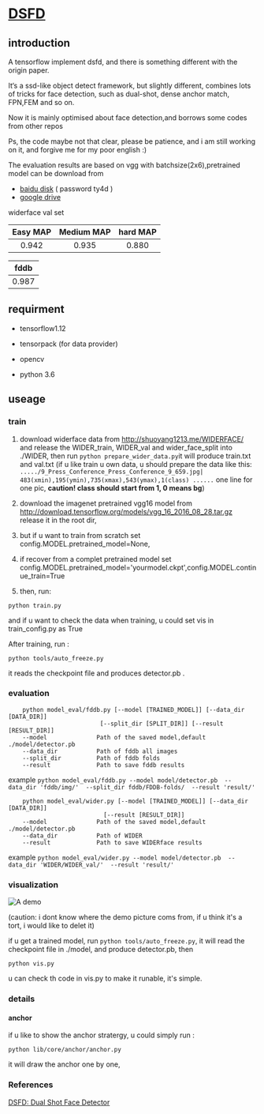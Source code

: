 # [DSFD](https://arxiv.org/abs/1810.10220?utm_source=feedburner&utm_medium=feed&utm_campaign=Feed%3A+arxiv%2FQSXk+%28ExcitingAds%21+cs+updates+on+arXiv.org%29)


## introduction

A tensorflow implement dsfd, and there is something different with the origin paper.

It‘s a ssd-like object detect framework, but slightly different,
combines lots of tricks for face detection, such as dual-shot, dense anchor match, FPN,FEM and so on.

Now it is mainly optimised about face detection,and borrows some codes from other repos

Ps, the code maybe not that clear, please be patience, and i am still working on it, and forgive me for my poor english :)


The evaluation results are based on vgg with batchsize(2x6),pretrained model can be download from

+ [baidu disk](https://pan.baidu.com/s/1cUqnf9BwUVkCy0iT6EczKA) ( password ty4d )
+ [google drive](https://drive.google.com/drive/folders/1zCeXPdRPG6-4W8fqEl4uRD5ojHbDRH-o)

widerface  val set

| Easy MAP | Medium MAP | hard MAP |
| :------: | :------: | :------: |
|  0.942 | 0.935 | 0.880 |


| fddb   |
| :------: | 
|  0.987 | 



## requirment

+ tensorflow1.12

+ tensorpack (for data provider)

+ opencv

+ python 3.6

## useage

### train
1. download widerface data from http://shuoyang1213.me/WIDERFACE/
and release the WIDER_train, WIDER_val and wider_face_split into ./WIDER, then run
```python prepare_wider_data.py```it will produce train.txt and val.txt
(if u like train u own data, u should prepare the data like this:
`...../9_Press_Conference_Press_Conference_9_659.jpg| 483(xmin),195(ymin),735(xmax),543(ymax),1(class) ......` 
one line for one pic, **caution! class should start from 1, 0 means bg**)
2. download the imagenet pretrained vgg16 model from http://download.tensorflow.org/models/vgg_16_2016_08_28.tar.gz
release it in the root dir,

3. but if u want to train from scratch set config.MODEL.pretrained_model=None,

4. if recover from a complet pretrained model  set config.MODEL.pretrained_model='yourmodel.ckpt',config.MODEL.continue_train=True

5. then, run:

`python train.py`

and if u want to check the data when training, u could set vis in train_config.py as True


After training, run :

```python tools/auto_freeze.py```

it reads the checkpoint file and produces detector.pb .


### evaluation

```
    python model_eval/fddb.py [--model [TRAINED_MODEL]] [--data_dir [DATA_DIR]]
                          [--split_dir [SPLIT_DIR]] [--result [RESULT_DIR]]
    --model              Path of the saved model,default ./model/detector.pb
    --data_dir           Path of fddb all images
    --split_dir          Path of fddb folds
    --result             Path to save fddb results
 ```
    
example `python model_eval/fddb.py --model model/detector.pb 
                                    --data_dir 'fddb/img/' 
                                    --split_dir fddb/FDDB-folds/ 
                                    --result 'result/' `

```
    python model_eval/wider.py [--model [TRAINED_MODEL]] [--data_dir [DATA_DIR]]
                           [--result [RESULT_DIR]]
    --model              Path of the saved model,default ./model/detector.pb
    --data_dir           Path of WIDER
    --result             Path to save WIDERface results
 ```
example `python model_eval/wider.py --model model/detector.pb 
                                    --data_dir 'WIDER/WIDER_val/' 
                                    --result 'result/' `


### visualization
![A demo](https://github.com/610265158/DSFD-tensorflow/blob/master/figures/res_screenshot_11.05.2019.png)

(caution: i dont know where the demo picture coms from, if u think it's a tort, i would like to delet it)

if u get a trained model, run `python tools/auto_freeze.py`, it will read the checkpoint file in ./model, and produce detector.pb, then

`python vis.py`

u can check th code in vis.py to make it runable, it's simple.




### details
#### anchor

if u like to show the anchor stratergy, u could simply run :

`python lib/core/anchor/anchor.py`


it will draw the anchor one by one,



### References
[DSFD: Dual Shot Face Detector](https://arxiv.org/abs/1810.10220?utm_source=feedburner&utm_medium=feed&utm_campaign=Feed%3A+arxiv%2FQSXk+%28ExcitingAds%21+cs+updates+on+arXiv.org%29)
